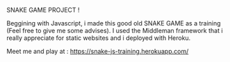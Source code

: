 SNAKE GAME PROJECT !

Beggining with Javascript, i made this good old SNAKE GAME as a training (Feel free to give me some advises).
I used the Middleman framework that i really appreciate for static websites and i deployed with Heroku. 

Meet me and play at : https://snake-js-training.herokuapp.com/